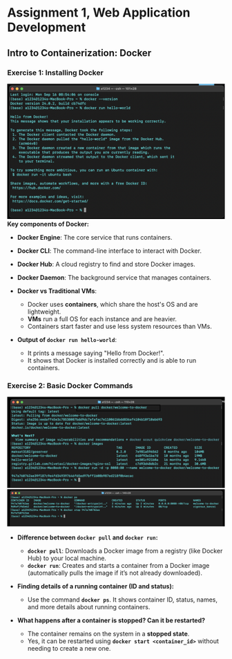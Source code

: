 # Assignment 1, Web Application Development
## Intro to Containerization: Docker
### Exercise 1: Installing Docker
![alt text](111.png)
**Key components of Docker:**
  - **Docker Engine**: The core service that runs containers.
  - **Docker CLI**: The command-line interface to interact with Docker.
  - **Docker Hub**: A cloud registry to find and store Docker images.
  - **Docker Daemon**: The background service that manages containers.

- **Docker vs Traditional VMs**:
  - Docker uses **containers**, which share the host's OS and are lightweight.
  - **VMs** run a full OS for each instance and are heavier.
  - Containers start faster and use less system resources than VMs.

- **Output of `docker run hello-world`**:
  - It prints a message saying "Hello from Docker!".
  - It shows that Docker is installed correctly and is able to run containers.

### Exercise 2: Basic Docker Commands
![alt text](211.png)
![alt text](212.png)
- **Difference between `docker pull` and `docker run`:**
  - **`docker pull`**: Downloads a Docker image from a registry (like Docker Hub) to your local machine.
  - **`docker run`**: Creates and starts a container from a Docker image (automatically pulls the image if it’s not already downloaded).

- **Finding details of a running container (ID and status):**
  - Use the command **`docker ps`**. It shows container ID, status, names, and more details about running containers.

- **What happens after a container is stopped? Can it be restarted?**
  - The container remains on the system in a **stopped state**.
  - Yes, it can be restarted using **`docker start <container_id>`** without needing to create a new one.
